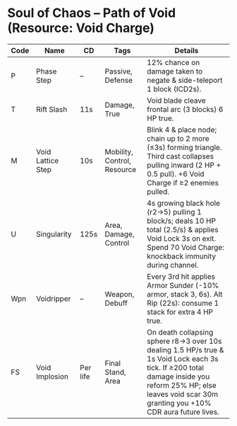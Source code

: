 # Soul of Chaos – Path of Void (Resource: Void Charge)
| Code | Name | CD | Tags | Details |
|------|------|----|------|---------|
| P | Phase Step | – | Passive, Defense | 12% chance on damage taken to negate & side-teleport 1 block (ICD2s). |
| T | Rift Slash | 11s | Damage, True | Void blade cleave frontal arc (3 blocks) 6 HP true. |
| M | Void Lattice Step | 10s | Mobility, Control, Resource | Blink 4 & place node; chain up to 2 more (≤3s) forming triangle. Third cast collapses pulling inward (2 HP + 0.5 pull). +6 Void Charge if ≥2 enemies pulled. |
| U | Singularity | 125s | Area, Damage, Control | 4s growing black hole (r2→5) pulling 1 block/s; deals 10 HP total (2.5/s) & applies Void Lock 3s on exit. Spend 70 Void Charge: knockback immunity during channel. |
| Wpn | Voidripper | – | Weapon, Debuff | Every 3rd hit applies Armor Sunder (-10% armor, stack 3, 6s). Alt Rip (22s): consume 1 stack for extra 4 HP true. |
| FS | Void Implosion | Per life | Final Stand, Area | On death collapsing sphere r8→3 over 10s dealing 1.5 HP/s true & 1s Void Lock each 3s tick. If ≥200 total damage inside you reform 25% HP; else leaves void scar 30m granting you +10% CDR aura future lives. |
